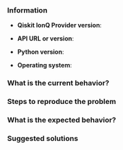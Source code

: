 <!-- ⚠️ If you do not respect this template, your issue will be closed -->
<!-- ⚠️ Make sure to browse the opened and closed issues -->
<!-- 😊 Thank you for helping make this project better! -->

### Information

- **Qiskit IonQ Provider version**:
- **API URL or version**:

- **Python version**:
- **Operating system**:

### What is the current behavior?



### Steps to reproduce the problem



### What is the expected behavior?



### Suggested solutions
